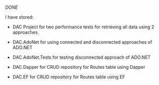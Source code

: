 *DONE*

I have stored: 

- DAC Project for two performance tests for retrieving all data using 2 approaches.

- DAC.AdoNet for using connected and disconnected approaches of ADO.NET

- DAC.AdoNet.Tests for testing disconnected approach of ADO.NET 

- DAC.Dapper for CRUD repository for Routes table using Dapper

- DAC.EF for CRUD repository for Routes table using EF
